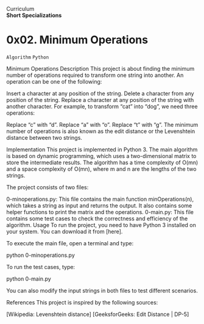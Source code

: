 Curriculum <br>
**Short Specializations** <br>

# 0x02. Minimum Operations

`Algorithm` `Python`

Minimum Operations
Description
This project is about finding the minimum number of operations required to transform one string into another. An operation can be one of the following:

Insert a character at any position of the string.
Delete a character from any position of the string.
Replace a character at any position of the string with another character.
For example, to transform “cat” into “dog”, we need three operations:

Replace “c” with “d”.
Replace “a” with “o”.
Replace “t” with “g”.
The minimum number of operations is also known as the edit distance or the Levenshtein distance between two strings.

Implementation
This project is implemented in Python 3. The main algorithm is based on dynamic programming, which uses a two-dimensional matrix to store the intermediate results. The algorithm has a time complexity of O(mn) and a space complexity of O(mn), where m and n are the lengths of the two strings.

The project consists of two files:

0-minoperations.py: This file contains the main function minOperations(n), which takes a string as input and returns the output. It also contains some helper functions to print the matrix and the operations.
0-main.py: This file contains some test cases to check the correctness and efficiency of the algorithm.
Usage
To run the project, you need to have Python 3 installed on your system. You can download it from [here].

To execute the main file, open a terminal and type:

python 0-minoperations.py

To run the test cases, type:

python 0-main.py

You can also modify the input strings in both files to test different scenarios.

References
This project is inspired by the following sources:

[Wikipedia: Levenshtein distance]
[GeeksforGeeks: Edit Distance | DP-5]
